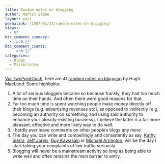 ```yaml
---
title: Random notes on blogging
author: Martin Stabe
layout: post
permalink: /2007/01/14/random-notes-on-blogging/
views:
  - 87
btc_comment_summary:
  - 'a:0:{}'
btc_comment_counts:
  - 'a:0:{}'
categories:
  - Blogs
  - Miscellanea
---
```

[Via TwoPointOuch][1], here are 41 [random notes on blogging][2] by Hugh MacLeod. Some highlights:

  1. A lot of serious bloggers became so because frankly, they had too much time on their hands. And often there were good reasons for that.
  2. Far too much time is spent watching people make money directly off their blogs [e.g. advertising revenues etc], as opposed to indirectly [e.g. becoming an authority on something, and using said authority to enhance your already-existing business]. I believe the latter is a far more pleasant, effective and more likely way to do well.
  3. I hardly ever leave comments on other people’s blogs any more.
  4. The day you can write and compellingly and consistently as say, [Kathy Sierra][3], [Jeff Jarvis][4], [Guy Kawasaki][5] or [Michael Arrington][6], will be the day I start taking your complaints of low traffic seriously.
  5. Blogging will never be a mainstream activity so long as being able to write well and often remains the main barrier to entry.

 [1]: http://twopointouch.com/2007/01/14/the-a-listers/
 [2]: http://www.gapingvoid.com/Moveable_Type/archives/003641.html
 [3]: http://headrush.typepad.com/
 [4]: http://buzzmachine.com/
 [5]: http://blog.guykawasaki.com/
 [6]: http://techcrunch.com/